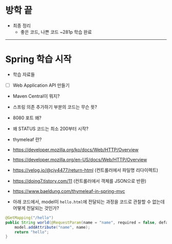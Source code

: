 # 방학 끝
- 최종 정리
  - 좋은 코드, 나쁜 코드 ~281p 학습 완료


---



# Spring 학습 시작
- 학습 자료들
- [ ] Web Application API 만들기




- Maven Central이 뭐지? 
- 스프링 의존 추가하기 부분의 코드는 무슨 뜻?
- 8080 포트 왜?
- 왜 STATUS 코드는 최소 200부터 시작?
- thymeleaf 란?

- https://developer.mozilla.org/ko/docs/Web/HTTP/Overview
- https://developer.mozilla.org/en-US/docs/Web/HTTP/Overview
- https://velog.io/@cjy4477/return-html (컨트롤러에서 파일명 리다이렉트)
- https://doing7.tistory.com/11 (컨트롤러에서 객체를 JSON으로 반환)
- https://www.baeldung.com/thymeleaf-in-spring-mvc


- 아래 코드에서, model이 `hello.html`에 전달되는 과정을 코드로 관찰할 수 없는데 어떻게 전달되는 것인가?

```java
@GetMapping("/hello")  
public String world(@RequestParam(name = "name", required = false, defaultValue = "World") String name, Model model) {  
    model.addAttribute("name", name);  
    return "hello";  
}
```
